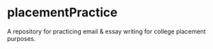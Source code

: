 # placementPractice
A repository for practicing email &amp; essay writing for college placement purposes.
